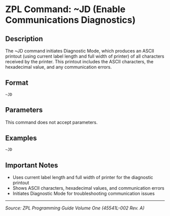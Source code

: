 # ZPL Command: ~JD (Enable Communications Diagnostics)

## Description
The ~JD command initiates Diagnostic Mode, which produces an ASCII printout (using current label length and full width of printer) of all characters received by the printer. This printout includes the ASCII characters, the hexadecimal value, and any communication errors.

## Format
```
~JD
```

## Parameters
This command does not accept parameters.

## Examples
```zpl
~JD
```

## Important Notes
- Uses current label length and full width of printer for the diagnostic printout
- Shows ASCII characters, hexadecimal values, and communication errors
- Initiates Diagnostic Mode for troubleshooting communication issues

---
*Source: ZPL Programming Guide Volume One (45541L-002 Rev. A)*